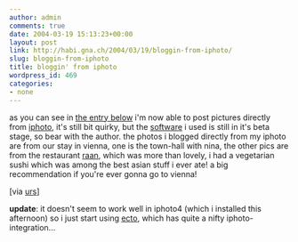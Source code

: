 ```yaml
---
author: admin
comments: true
date: 2004-03-19 15:13:23+00:00
layout: post
link: http://habi.gna.ch/2004/03/19/bloggin-from-iphoto/
slug: bloggin-from-iphoto
title: bloggin' from iphoto
wordpress_id: 469
categories:
- none
---
```


as you can see in [the entry below](http://habi.gna.ch/blog/archives/000252.html) i'm now able to post pictures directly from [iphoto](http://www.apple.com/ilife/iphoto/), it's still bit quirky, but the [software](http://esigler.2nw.net/software/iphoto2weblog_merging_content_management_systems) i used is still in it's beta stage, so bear with the author. 
the photos i blogged directly from my iphoto are from our stay in vienna, one is the town-hall with nina, the other pics are from the restaurant [raan](http://www.raan.at/), which was more than lovely, i had a vegetarian sushi which was among the best asian stuff i ever ate! a big recommendation if you're ever gonna go to vienna!

[via [urs](http://circle.ch/blog/p1380.html)]

**update**: it doesn't seem to work well in iphoto4 (which i installed this afternoon) so i just start using [ecto](http://www.kung-foo.tv/ecto/), which has quite a nifty iphoto-integration...
